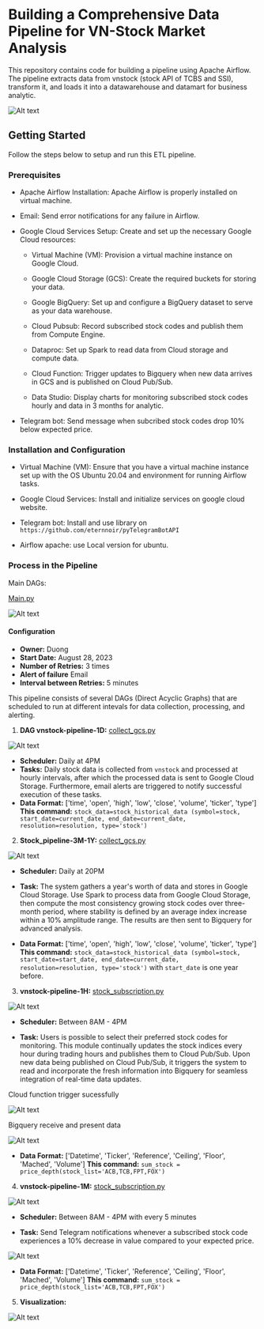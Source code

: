 # Building a Comprehensive Data Pipeline for VN-Stock Market Analysis

This repository contains code for building a pipeline using Apache Airflow. The pipeline extracts data from vnstock (stock API of TCBS and SSI), transform it, and loads it into a datawarehouse and datamart for business analytic.

![Alt text](DEC-final_project.drawio.png)

## Getting Started

Follow the steps below to setup and run this ETL pipeline.

### Prerequisites

- Apache Airflow Installation: Apache Airflow is properly installed on virtual machine.

- Email: Send error notifications for any failure in Airflow.

- Google Cloud Services Setup: Create and set up the necessary Google Cloud resources:

    - Virtual Machine (VM): Provision a virtual machine instance on Google Cloud.
    
    - Google Cloud Storage (GCS): Create the required buckets for storing your data.

    - Google BigQuery: Set up and configure a BigQuery dataset to serve as your data warehouse.

    - Cloud Pubsub: Record subscribed stock codes and publish them from Compute Engine.

    - Dataproc: Set up Spark to read data from Cloud storage and compute data.

    - Cloud Function: Trigger updates to Bigquery when new data arrives in GCS and is published on Cloud Pub/Sub.

    - Data Studio: Display charts for monitoring subscribed stock codes hourly and data in 3 months for analytic.

- Telegram bot: Send message when subcribed stock codes drop 10% below expected price.

### Installation and Configuration
- Virtual Machine (VM): Ensure that you have a virtual machine instance set up with the OS Ubuntu 20.04 and environment for running Airflow tasks.

- Google Cloud Services: Install and initialize services on google cloud website.

- Telegram bot: Install and use library on `https://github.com/eternnoir/pyTelegramBotAPI`

- Airflow apache: use Local version for ubuntu.

### Process in the Pipeline

Main DAGs:

[Main.py](./src/dags/main.py)

![Alt text](image.png)

#### Configuration

- **Owner:** Duong
- **Start Date:** August 28, 2023
- **Number of Retries:** 3 times
- **Alert of failure** Email
- **Interval between Retries:** 5 minutes

This pipeline consists of several DAGs (Direct Acyclic Graphs) that are scheduled to run at different intevals for data collection, processing, and alerting.

1. **DAG vnstock-pipeline-1D:** [collect_gcs.py](./src/pluggin/collect_gcs.py)

![Alt text](image-2.png)

- **Scheduler:** Daily at 4PM
- **Tasks:** Daily stock data is collected from `vnstock` and processed at hourly intervals, after which the processed data is sent to Google Cloud Storage. Furthermore, email alerts are triggered to notify successful execution of these tasks.
- **Data Format:** ['time', 'open', 'high', 'low', 'close', 'volume', 'ticker', 'type']
**This command:** `stock_data=stock_historical_data (symbol=stock, start_date=current_date, end_date=current_date, resolution=resolution, type='stock')`
    
2. **Stock_pipeline-3M-1Y:** [collect_gcs.py](./src/pluggin/collect_gcs.py)

![Alt text](image-3.png)

- **Scheduler:** Daily at 20PM

- **Task:** The system gathers a year's worth of data and stores in Google Cloud Storage. Use Spark to process data from Google Cloud Storage, then compute the most consistency growing stock codes over three-month period, where stability is defined by an average index increase within a 10% amplitude range. The results are then sent to Bigquery for advanced analysis.

- **Data Format:** ['time', 'open', 'high', 'low', 'close', 'volume', 'ticker', 'type']
**This command:** `stock_data=stock_historical_data (symbol=stock, start_date=start_date, end_date=current_date, resolution=resolution, type='stock')` with `start_date` is one year before.

3. **vnstock-pipeline-1H:** [stock_subscription.py](./src/pluggin/stock_subscription.py)

![Alt text](image-4.png)

- **Scheduler:** Between 8AM - 4PM

- **Task:** Users is possible to select their preferred stock codes for monitoring. This module continually updates the stock indices every hour during trading hours and publishes them to Cloud Pub/Sub. Upon new data being published on Cloud Pub/Sub, it triggers the system to read and incorporate the fresh information into Bigquery for seamless integration of real-time data updates.

Cloud function trigger sucessfully

![Alt text](image-5.png)

Bigquery receive and present data

![Alt text](image-6.png)

- **Data Format:** ['Datetime', 'Ticker', 'Reference', 'Ceiling', 'Floor', 'Mached', 'Volume']
**This command:** `sum_stock = price_depth(stock_list='ACB,TCB,FPT,FOX')`

4. **vnstock-pipeline-1M:** [stock_subscription.py](./src/pluggin/stock_subscription.py)

![Alt text](image-7.png)

- **Scheduler:** Between 8AM - 4PM with every 5 minutes

- **Task:** Send Telegram notifications whenever a subscribed stock code experiences a 10% decrease in value compared to your expected price.

![Alt text](image-9.png)

- **Data Format:** ['Datetime', 'Ticker', 'Reference', 'Ceiling', 'Floor', 'Mached', 'Volume']
**This command:** `sum_stock = price_depth(stock_list='ACB,TCB,FPT,FOX')`

5. **Visualization:**

![Alt text](image-8.png)






